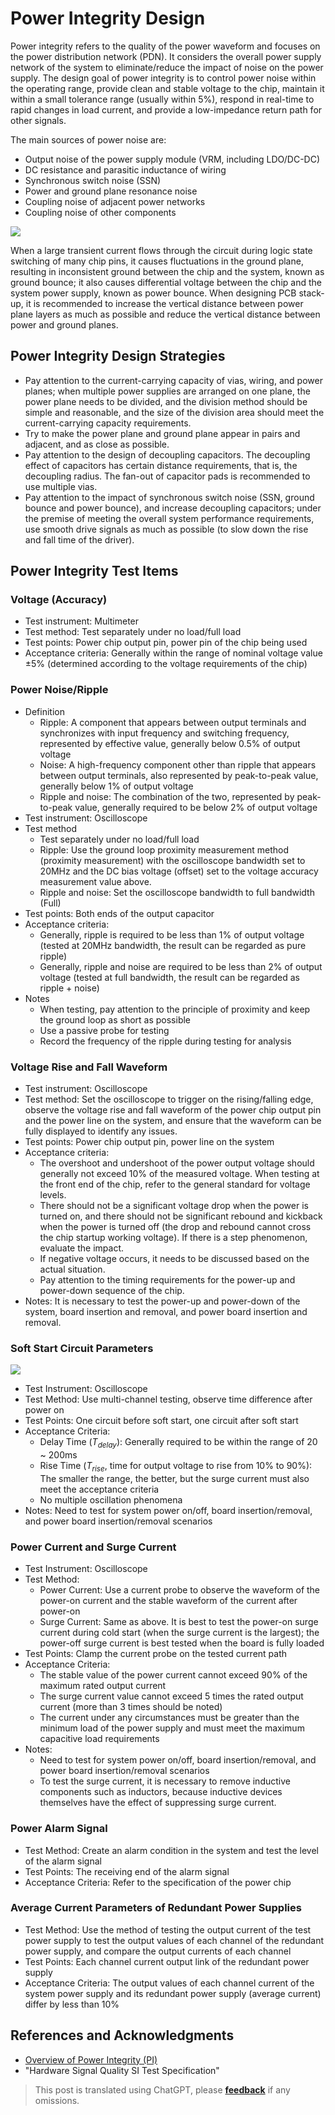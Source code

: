# Power Integrity Design

Power integrity refers to the quality of the power waveform and focuses on the power distribution network (PDN). It considers the overall power supply network of the system to eliminate/reduce the impact of noise on the power supply. The design goal of power integrity is to control power noise within the operating range, provide clean and stable voltage to the chip, maintain it within a small tolerance range (usually within 5%), respond in real-time to rapid changes in load current, and provide a low-impedance return path for other signals.

The main sources of power noise are:

- Output noise of the power supply module (VRM, including LDO/DC-DC)
- DC resistance and parasitic inductance of wiring
- Synchronous switch noise (SSN)
- Power and ground plane resonance noise
- Coupling noise of adjacent power networks
- Coupling noise of other components

![](https://f004.backblazeb2.com/file/wiki-media/img/20211220113527.png)

When a large transient current flows through the circuit during logic state switching of many chip pins, it causes fluctuations in the ground plane, resulting in inconsistent ground between the chip and the system, known as ground bounce; it also causes differential voltage between the chip and the system power supply, known as power bounce. When designing PCB stack-up, it is recommended to increase the vertical distance between power plane layers as much as possible and reduce the vertical distance between power and ground planes.

## Power Integrity Design Strategies

- Pay attention to the current-carrying capacity of vias, wiring, and power planes; when multiple power supplies are arranged on one plane, the power plane needs to be divided, and the division method should be simple and reasonable, and the size of the division area should meet the current-carrying capacity requirements.
- Try to make the power plane and ground plane appear in pairs and adjacent, and as close as possible.
- Pay attention to the design of decoupling capacitors. The decoupling effect of capacitors has certain distance requirements, that is, the decoupling radius. The fan-out of capacitor pads is recommended to use multiple vias.
- Pay attention to the impact of synchronous switch noise (SSN, ground bounce and power bounce), and increase decoupling capacitors; under the premise of meeting the overall system performance requirements, use smooth drive signals as much as possible (to slow down the rise and fall time of the driver).

## Power Integrity Test Items

### Voltage (Accuracy)

- Test instrument: Multimeter
- Test method: Test separately under no load/full load
- Test points: Power chip output pin, power pin of the chip being used
- Acceptance criteria: Generally within the range of nominal voltage value ±5% (determined according to the voltage requirements of the chip)

### Power Noise/Ripple

- Definition
  - Ripple: A component that appears between output terminals and synchronizes with input frequency and switching frequency, represented by effective value, generally below 0.5% of output voltage
  - Noise: A high-frequency component other than ripple that appears between output terminals, also represented by peak-to-peak value, generally below 1% of output voltage
  - Ripple and noise: The combination of the two, represented by peak-to-peak value, generally required to be below 2% of output voltage
- Test instrument: Oscilloscope
- Test method
  - Test separately under no load/full load
  - Ripple: Use the ground loop proximity measurement method (proximity measurement) with the oscilloscope bandwidth set to 20MHz and the DC bias voltage (offset) set to the voltage accuracy measurement value above.
  - Ripple and noise: Set the oscilloscope bandwidth to full bandwidth (Full)
- Test points: Both ends of the output capacitor
- Acceptance criteria:
  - Generally, ripple is required to be less than 1% of output voltage (tested at 20MHz bandwidth, the result can be regarded as pure ripple)
  - Generally, ripple and noise are required to be less than 2% of output voltage (tested at full bandwidth, the result can be regarded as ripple + noise)
- Notes
  - When testing, pay attention to the principle of proximity and keep the ground loop as short as possible
  - Use a passive probe for testing
  - Record the frequency of the ripple during testing for analysis

### Voltage Rise and Fall Waveform

- Test instrument: Oscilloscope
- Test method: Set the oscilloscope to trigger on the rising/falling edge, observe the voltage rise and fall waveform of the power chip output pin and the power line on the system, and ensure that the waveform can be fully displayed to identify any issues.
- Test points: Power chip output pin, power line on the system
- Acceptance criteria:
  - The overshoot and undershoot of the power output voltage should generally not exceed 10% of the measured voltage. When testing at the front end of the chip, refer to the general standard for voltage levels.
  - There should not be a significant voltage drop when the power is turned on, and there should not be significant rebound and kickback when the power is turned off (the drop and rebound cannot cross the chip startup working voltage). If there is a step phenomenon, evaluate the impact.
  - If negative voltage occurs, it needs to be discussed based on the actual situation.
  - Pay attention to the timing requirements for the power-up and power-down sequence of the chip.
- Notes: It is necessary to test the power-up and power-down of the system, board insertion and removal, and power board insertion and removal.

### Soft Start Circuit Parameters

![](https://f004.backblazeb2.com/file/wiki-media/img/20211220112247.png)

- Test Instrument: Oscilloscope
- Test Method: Use multi-channel testing, observe time difference after power on
- Test Points: One circuit before soft start, one circuit after soft start
- Acceptance Criteria:
  - Delay Time ($T_{delay}$): Generally required to be within the range of 20 ~ 200ms
  - Rise Time ($T_{rise}$, time for output voltage to rise from 10% to 90%): The smaller the range, the better, but the surge current must also meet the acceptance criteria
  - No multiple oscillation phenomena
- Notes: Need to test for system power on/off, board insertion/removal, and power board insertion/removal scenarios

### Power Current and Surge Current

- Test Instrument: Oscilloscope
- Test Method:
  - Power Current: Use a current probe to observe the waveform of the power-on current and the stable waveform of the current after power-on
  - Surge Current: Same as above. It is best to test the power-on surge current during cold start (when the surge current is the largest); the power-off surge current is best tested when the board is fully loaded
- Test Points: Clamp the current probe on the tested current path
- Acceptance Criteria:
  - The stable value of the power current cannot exceed 90% of the maximum rated output current
  - The surge current value cannot exceed 5 times the rated output current (more than 3 times should be noted)
  - The current under any circumstances must be greater than the minimum load of the power supply and must meet the maximum capacitive load requirements
- Notes:
  - Need to test for system power on/off, board insertion/removal, and power board insertion/removal scenarios
  - To test the surge current, it is necessary to remove inductive components such as inductors, because inductive devices themselves have the effect of suppressing surge current.

### Power Alarm Signal

- Test Method: Create an alarm condition in the system and test the level of the alarm signal
- Test Points: The receiving end of the alarm signal
- Acceptance Criteria: Refer to the specification of the power chip

### Average Current Parameters of Redundant Power Supplies

- Test Method: Use the method of testing the output current of the test power supply to test the output values of each channel of the redundant power supply, and compare the output currents of each channel
- Test Points: Each channel current output link of the redundant power supply
- Acceptance Criteria: The output values of each channel current of the system power supply and its redundant power supply (average current) differ by less than 10%

## References and Acknowledgments

- [Overview of Power Integrity (PI)](https://blog.csdn.net/weixin_40877615/article/details/93598336)
- "Hardware Signal Quality SI Test Specification"

> This post is translated using ChatGPT, please [**feedback**](https://github.com/linyuxuanlin/Wiki_MkDocs/issues/new) if any omissions.